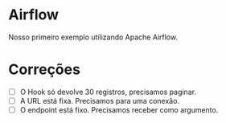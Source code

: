 # Airflow
Nosso primeiro exemplo utilizando Apache Airflow.


# Correções
- [ ] O Hook só devolve 30 registros, precisamos paginar.
- [ ] A URL está fixa. Precisamos para uma conexão.
- [ ] O endpoint está fixo. Precisamos receber como argumento.
